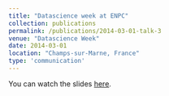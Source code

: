 ```yaml
---
title: "Datascience week at ENPC"
collection: publications
permalink: /publications/2014-03-01-talk-3
venue: "Datascience Week"
date: 2014-03-01
location: "Champs-sur-Marne, France"
type: 'communication'
---
```


You can watch the slides [here](https://aboulch.github.io/files/talks/2017_ENPC_DataScienceWeek.pdf).
